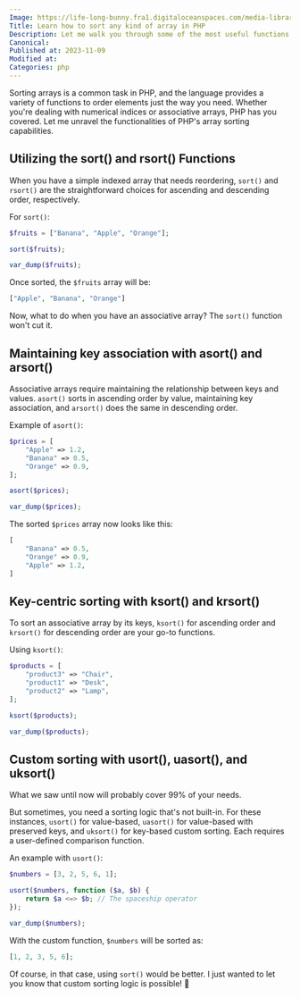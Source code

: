 ```yaml
---
Image: https://life-long-bunny.fra1.digitaloceanspaces.com/media-library/production/246/BWD3BRHnM9PK1xU7BlmRpUaaDzESn1-metac29ydGluZy5qcGc%3D-.jpg
Title: Learn how to sort any kind of array in PHP
Description: Let me walk you through some of the most useful functions in PHP that will enable you to sort any kind of array.
Canonical: 
Published at: 2023-11-09
Modified at: 
Categories: php
---
```


Sorting arrays is a common task in PHP, and the language provides a variety of functions to order elements just the way you need. Whether you're dealing with numerical indices or associative arrays, PHP has you covered. Let me unravel the functionalities of PHP's array sorting capabilities.

## Utilizing the sort() and rsort() Functions

When you have a simple indexed array that needs reordering, `sort()` and `rsort()` are the straightforward choices for ascending and descending order, respectively.

For `sort()`:

```php
$fruits = ["Banana", "Apple", "Orange"];

sort($fruits);

var_dump($fruits);
```

Once sorted, the `$fruits` array will be:

```php
["Apple", "Banana", "Orange"]
```

Now, what to do when you have an associative array? The `sort()` function won't cut it.

## Maintaining key association with asort() and arsort()

Associative arrays require maintaining the relationship between keys and values. `asort()` sorts in ascending order by value, maintaining key association, and `arsort()` does the same in descending order.

Example of `asort()`:

```php
$prices = [
    "Apple" => 1.2,
    "Banana" => 0.5,
    "Orange" => 0.9,
];

asort($prices);

var_dump($prices);
```

The sorted `$prices` array now looks like this:

```php
[
    "Banana" => 0.5,
    "Orange" => 0.9,
    "Apple" => 1.2,
]
```

## Key-centric sorting with ksort() and krsort()

To sort an associative array by its keys, `ksort()` for ascending order and `krsort()` for descending order are your go-to functions.

Using `ksort()`:

```php
$products = [
    "product3" => "Chair",
    "product1" => "Desk",
    "product2" => "Lamp",
];

ksort($products);

var_dump($products);
```

## Custom sorting with usort(), uasort(), and uksort()

What we saw until now will probably cover 99% of your needs.

But sometimes, you need a sorting logic that's not built-in. For these instances, `usort()` for value-based, `uasort()` for value-based with preserved keys, and `uksort()` for key-based custom sorting. Each requires a user-defined comparison function.

An example with `usort()`:

```php
$numbers = [3, 2, 5, 6, 1];

usort($numbers, function ($a, $b) {
    return $a <=> $b; // The spaceship operator
});

var_dump($numbers);
```

With the custom function, `$numbers` will be sorted as:

```php
[1, 2, 3, 5, 6];
```

Of course, in that case, using `sort()` would be better. I just wanted to let you know that custom sorting logic is possible! 🙂